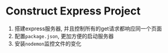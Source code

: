 # Construct Express Project

1. 搭建express服务器, 并且控制所有的get请求都响应同一个页面
2. 配置```package.json```, 更加方便的启动服务器
3. 安装```nodemon```监控文件的变化